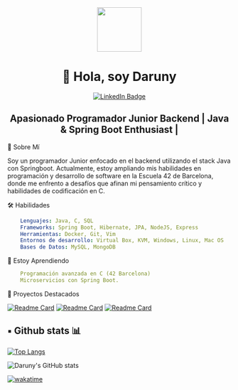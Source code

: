 <div id="header" align="center">
  <img src="https://media.giphy.com/media/v1.Y2lkPTc5MGI3NjExaXdqaDA2cm0ybXB1NDVka2EzOXdzZjl5MDRsazByaXVyYmtxbDhqdCZlcD12MV9pbnRlcm5hbF9naWZfYnlfaWQmY3Q9cw/WIQ0N0OUvei1OW1h9Z/giphy.gif" width="100" />
  <br>
  <h1>👋 Hola, soy Daruny</h1>
</div>
<div id="badges" align="center">
  <a href="your-linkedin-url">
    <img src="https://img.shields.io/badge/LinkedIn-blue?style=for-the-badge&logo=linkedin&logoColor=white" alt="LinkedIn Badge"/>
  </a>
</div>
<h2 align="center">Apasionado Programador Junior Backend | Java & Spring Boot Enthusiast | </h2>

🚀 Sobre Mí

Soy un programador Junior enfocado en el backend utilizando el stack Java con Springboot. 
Actualmente, estoy ampliando mis habilidades en programación y desarrollo de software en la Escuela 42 de Barcelona,
 donde me enfrento a desafíos que afinan mi pensamiento crítico y habilidades de codificación en C.

🛠 Habilidades

``` yaml
    Lenguajes: Java, C, SQL
    Frameworks: Spring Boot, Hibernate, JPA, NodeJS, Express
    Herramientas: Docker, Git, Vim
    Entornos de desarrollo: Virtual Box, KVM, Windows, Linux, Mac OS
    Bases de Datos: MySQL, MongoDB
```

🌱 Estoy Aprendiendo

``` yaml
    Programación avanzada en C (42 Barcelona)
    Microservicios con Spring Boot.
```

💼 Proyectos Destacados

[![Readme Card](https://github-readme-stats.vercel.app/api/pin/?username=Daruuu&repo=Libft_project)](https://github.com/Daruuu/Libft_project)
[![Readme Card](https://github-readme-stats.vercel.app/api/pin/?username=Daruuu&repo=JuegoConecta4)](https://github.com/Daruuu/JuegoConecta4)
[![Readme Card](https://github-readme-stats.vercel.app/api/pin/?username=Daruuu&repo=ProjectFullstack)](https://github.com/Daruuu/ProjectFullstack)

## ▪️ Github stats 📊

[![Top Langs](https://github-readme-stats.vercel.app/api/top-langs/?username=Daruuu&hide=css&langs_count=5)](https://github.com/Daruuu/)

![Daruny's GitHub stats](https://github-readme-stats.vercel.app/api?username=Daruuu&hide=contribs,stars)


[![wakatime](https://wakatime.com/badge/user/018d7050-d792-45fd-b560-fc782c888720.svg)](https://wakatime.com/@018d7050-d792-45fd-b560-fc782c888720)
